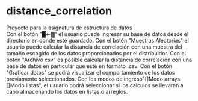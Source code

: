 # distance_correlation
Proyecto para la asignatura de estructura de datos  
Con el botón "█<-▓" el usuario puede ingresar su base de datos desde el directorio en donde esté guardado.
Con el botón "Muestras Aleatorias" el usuario puede calcular la distancia de correlación con una muestra del tamaño escogido de los datos proporcionados por el distribuidor.
Con el botón "Archivo csv" es posible calcular la distancia de correlación con una base de datos en particular que esté en formato .csv.
Con el botón "Graficar datos" se podrá visualizar el comportamiento de los datos previamente seleccionados.
Con los modos de ingreso"[]Modo arrays	[]Modo listas", el usuario podrá seleccionar si los calculos se llevaran a cabo almacenando los datos en listas o arreglos.

